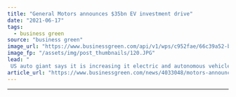 ```yaml
---
title: "General Motors announces $35bn EV investment drive"
date: "2021-06-17"
tags: 
  - business green
source: "business green"
image_url: "https://www.businessgreen.com/api/v1/wps/c952fae/66c39a52-b97c-471d-ac78-eedb6ea0bcd4/3/chevrolet-gm-motors-185x114.JPG"
image_fp: "/assets/img/post_thumbnails/120.JPG"
lead: "
 US auto giant says it is increasing it electric and autonomous vehicle investment plans by 75 per cent ..."
article_url: "https://www.businessgreen.com/news/4033048/motors-announces-usd35bn-ev-investment-drive"
---
```


---
